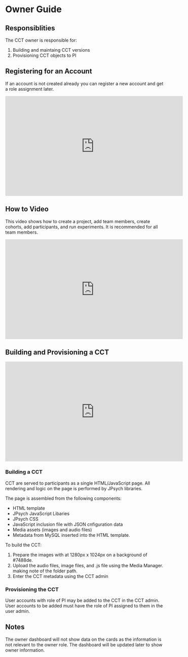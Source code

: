 # Owner Guide

## Responsiblities

The CCT owner is responsible for:

1. Building and maintaing CCT versions
1. Provisioning CCT objects to PI

## Registering for an Account

If an account is not created already you can register a new account and get a role assignment later.

<iframe width="560" height="315" src="https://www.youtube.com/embed/SAWC3Wvj0Ws" frameborder="0" allow="accelerometer; autoplay; encrypted-media; gyroscope; picture-in-picture" allowfullscreen></iframe>

## How to Video
This video shows how to create a project, add team members, create cohorts, add participants, and run experiments. It is recommended for all team members.

<iframe width="560" height="315" src="https://www.youtube.com/embed/UXbA6cvZPAM" frameborder="0" allow="accelerometer; autoplay; encrypted-media; gyroscope; picture-in-picture" allowfullscreen></iframe>

## Building and Provisioning a CCT

<iframe width="560" height="315" src="https://www.youtube.com/embed/3jul-U8V4Yo" frameborder="0" allow="accelerometer; autoplay; encrypted-media; gyroscope; picture-in-picture" allowfullscreen></iframe>

### Building a CCT
CCT are served to participants as a single HTML/JavaScript page. All rendering 
and logic on the page is performed by JPsych libraries.

The page is assembled from the following components:

* HTML template
* JPsych JavaScript Libaries
* JPsych CSS
* JavaScript inclusion file with JSON cnfiguration data
* Media assets (images and audio files)
* Metadata from MySQL inserted into the HTML template.

To build the CCT:

1. Prepare the images with at 1280px x 1024px on a background of #7488de.
1. Upload the audio files, image files, and .js file using the Media Manager. 
making note of the folder path.
1. Enter the CCT metadata using the CCT admin

### Provisioning the CCT

User accounts with role of PI may be added to the CCT in the CCT admin. User 
accounts to be added must have the role of PI assigned to them in the user admin.

## Notes

The owner dashboard will not show data on the cards as the information is not relevant to the 
owner role. The dashboard will be updated later to show owner information.
